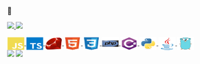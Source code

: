 ### 👋
<div>
<a href="https://discord.gg/lendz">
 <img height="180em" src="https://github-readme-stats.vercel.app/api?username=notimee&show_icons=true&theme=abyss&include_all_commits=true&count_private=true"/>
  <img height="180em" src="https://github-readme-stats.vercel.app/api/top-langs/?username=notimee&layout=compact&langs_count=7&theme=abyss"/>
</div>

 </div>
<div style="display: inline_block"><br>
  <img align="center" alt="JAVASCRIPT(JS)" height="30" width="40" src="https://raw.githubusercontent.com/devicons/devicon/master/icons/javascript/javascript-plain.svg">
  <img align="center" alt="TYPESCRIPT(TS)" height="30" width="40" src="https://raw.githubusercontent.com/devicons/devicon/master/icons/typescript/typescript-plain.svg">
  <img align="center" alt="RUBY(RB)" height="30" width="40" src="https://raw.githubusercontent.com/devicons/devicon/master/icons/ruby/ruby-original.svg">
  <img align="center" alt="HTML(HTML)" height="30" width="40" src="https://raw.githubusercontent.com/devicons/devicon/master/icons/html5/html5-original.svg">
  <img align="center" alt="CSS(CSS)" height="30" width="40" src="https://raw.githubusercontent.com/devicons/devicon/master/icons/css3/css3-original.svg">
  <img align="center" alt="PHP(PHP)" height="30" width="40" src="https://raw.githubusercontent.com/devicons/devicon/master/icons/php/php-original.svg">
  <img align="center" alt="C#(CSHARP)" height="30" width="40" src="https://raw.githubusercontent.com/devicons/devicon/master/icons/csharp/csharp-original.svg">
  <img align="center" alt="PYTHON(PY)" height="30" width="40" src="https://raw.githubusercontent.com/devicons/devicon/master/icons/python/python-original.svg">
  <img align="center" alt="JAVA(JAR)" height="30" width="40" src="https://raw.githubusercontent.com/devicons/devicon/master/icons/java/java-original.svg">
  <img align="center" alt="GO(GO)" height="30" width="40" src="https://raw.githubusercontent.com/devicons/devicon/master/icons/go/go-original.svg">
</div>

<div> 
 	<a href="https://www.twitch.tv/nottimee" target="_blank"><img src="https://cdn.discordapp.com/attachments/786328201567535104/875505339733250058/image4.png" target="_blank"></a>
 <a href="https://discord.gg/lendz" target="_blank"><img src="https://cdn.discordapp.com/attachments/786328201567535104/875504849448476672/image3.png" target="_blank"></a> 
</div>
